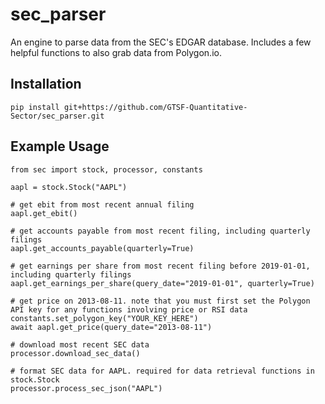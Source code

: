 # sec_parser
An engine to parse data from the SEC's EDGAR database. Includes a few helpful functions to also grab data from Polygon.io.

## Installation
```
pip install git+https://github.com/GTSF-Quantitative-Sector/sec_parser.git
```

## Example Usage
```
from sec import stock, processor, constants

aapl = stock.Stock("AAPL")

# get ebit from most recent annual filing
aapl.get_ebit()

# get accounts payable from most recent filing, including quarterly filings
aapl.get_accounts_payable(quarterly=True)

# get earnings per share from most recent filing before 2019-01-01, including quarterly filings
aapl.get_earnings_per_share(query_date="2019-01-01", quarterly=True)

# get price on 2013-08-11. note that you must first set the Polygon API key for any functions involving price or RSI data
constants.set_polygon_key("YOUR_KEY_HERE")
await aapl.get_price(query_date="2013-08-11")

# download most recent SEC data
processor.download_sec_data()

# format SEC data for AAPL. required for data retrieval functions in stock.Stock
processor.process_sec_json("AAPL")
```